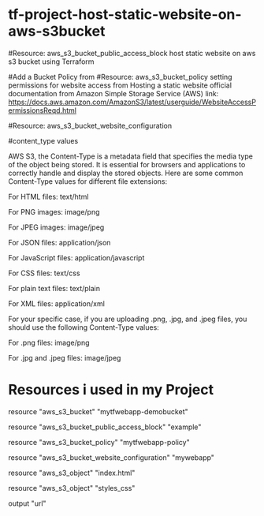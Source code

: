 # tf-project-host-static-website-on-aws-s3bucket
#Resource: aws_s3_bucket_public_access_block
host static website on aws s3 bucket using Terraform 

#Add a Bucket Policy from
#Resource: aws_s3_bucket_policy
setting permissions for website access from Hosting a static website 
official documentation from Amazon Simple Storage Service (AWS)
link:
https://docs.aws.amazon.com/AmazonS3/latest/userguide/WebsiteAccessPermissionsReqd.html

#Resource: aws_s3_bucket_website_configuration

#content_type values

AWS S3, the Content-Type is a metadata field that specifies the media type of the object being stored. It is essential for browsers and applications to correctly handle and display the stored objects. Here are some common Content-Type values for different file extensions:

For HTML files: text/html

For PNG images: image/png

For JPEG images: image/jpeg

For JSON files: application/json

For JavaScript files: application/javascript

For CSS files: text/css

For plain text files: text/plain

For XML files: application/xml

For your specific case, if you are uploading .png, .jpg, and .jpeg files, you should use the following Content-Type values:

For .png files: image/png

For .jpg and .jpeg files: image/jpeg

# Resources i used in my Project
resource "aws_s3_bucket" "mytfwebapp-demobucket"

resource "aws_s3_bucket_public_access_block" "example"

resource "aws_s3_bucket_policy"  "mytfwebapp-policy"

resource "aws_s3_bucket_website_configuration" "mywebapp"

resource "aws_s3_object" "index.html"

resource "aws_s3_object"  "styles_css"

output "url"

